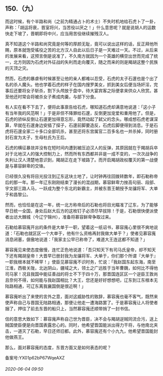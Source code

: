 ## 150.（九）
而这时候，有个半路和尚（之前为精通占卜的术士）不失时机地给石虎卜了一卦，声称：「胡运将衰，晋室将兴，当苦役以厌之！」什么意思呢？就是说胡人的运数快走下坡了，晋朝即将中兴，应当用苦役继续摧残汉人。



真不知道这个半路和尚究竟是何等的厚颜无耻，竟可以说出这样的话，反正拜他所赐，原本就饱受徭役之苦的北方汉人自此以后日子是一天难过一天。不过，从后来的发展来看，这预言倒是说准了，不久南方就因为一个英雄的横空出世而完成了统一，北方则因为石虎对外征战的失利而走向覆灭，随之而来的则是羯胡这整个民族的灭顶之灾。



然而，石虎的暴虐有时候甚至让他的亲人都难以忍受，石虎的太子石邃也是个出了名的杀人魔头。他也学着石虎的样子在国内搜罗美女，抓到美女后便当场奸淫，完事后还要将女子斩杀，割下头颅放于盘中，待大宴宾客之际便拿来供众人欣赏。甚至他还时常会将被杀女子煮成肉羹，与部下分食。



有人实在看不下去了，便将此事禀告给石虎，哪知道石虎却满意地说道：「这小子有当年我的风范啊！」于是非但不降罪给石邃，反倒更加宠爱和重用他了。但是，石虎的骄纵反倒让石邃更加得意忘形，竟然动起了弑父的念头。哪成想石虎老谋深算，早就在石邃身边安插了探子，石邃前脚要造反，石虎后脚便得到消息。于是石虎将石邃全家二十多口全部坑杀，甚至还将东宫属官二百多名也一并杀掉，同时册封石宣为太子，生母杜氏为王后。



石虎的横征暴敛并没有在短时间内遭到被压迫汉人的反弹，其原因就在于羯胡兵卒对于北地汉人的强大控制力上，然而所有东西都并非是一成不变的，一次次战争的失利让汉人清楚地意识到，羯胡正在走下坡路了。而开启羯胡政权覆灭的第一战便是与慕容鲜卑的交锋。



已经很久没有将目光投注到辽东这块土地了，让时钟再往回拨转数年，即石勒称帝后的那一年。那一年辽东刚刚结束了漫长的混战期，慕容鲜卑力挫高句丽、段部、宇文部三路人马，一跃成为整个东北的新霸主，并被东晋王朝授予龙骧将军、大单于和昌黎公。



然而，也恰恰是在这一年，统一北方称帝后的石勒也将目光瞄准了辽东，为了能够早日统一全国，身处后赵大后方的这枚钉子必须尽早拔除！于是，石勒很快便派使者出访大棘城（今辽宁锦州），准备将慕容鲜卑争取过来。



石勒给慕容廆开出的条件是大单于一职，望着这一纸诏书，慕容廆心里很不爽地说道：「石勒也就区区一个大单于，他有什么资格再封我做大单于？」使者见慕容廆消息闭塞，倨傲地说道：「我家主公早已称帝了，难道大王连这都不知道？」



慕容廆见来使态度傲慢，连忙正色地说道：「吾只知天下有司马氏皇帝，却不知天下还有羯胡皇帝！大晋早已册封我为龙骧将军、大单于，你们那个所谓『大单于』一职我根本就不稀罕！」使臣见慕容廆不识时务，忙说：「我赵国东起东海，南至江淮，西极关陇，北达阴山，疆域之大，领土之广远胜于当年曹魏，如何比不得他司马家！况且我国中能征善战的将士不下于四十万，那晋国连区区一个逆臣王敦尚且奈何不得，如何能与我赵国相比？大王，您还是好好想想吧，辽东到江东根本无陆路相通，可辽东离我襄国倒是很近啊！」



慕容廆听出了来使的言外之意，面对这威胁性的致辞，慕容廆也毫不客气，既然来使声称自己与晋国无陆路相通，那便让他走一遭海路罢了。于是慕容廆让人将使者捆了，押往了前去东晋的船只上，当然慕容廆还顺带捎了一封书信。



信的意思大致如下：慕容廆声称自己世为晋臣，决不会与羯胡逆贼同流合污，送上贼国使臣便是向晋国表露忠心的。同时，他希望晋国能派出得力干将，与他南北夹击，一道灭了石勒，早日还师旧都。此外，慕容廆还有个小九九，他希望晋国能封他做燕王。



那么，面对慕容廆的态度，东晋方面又是如何表态的呢？



备案号:YX01p62bP67WqeAXZ


###### 2020-06-04 09:50
